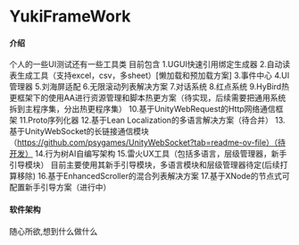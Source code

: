 # YukiFrameWork

#### 介绍
个人的一些UI测试还有一些工具类
目前包含
1.UGUI快速引用绑定生成器
2.自动读表生成工具（支持excel，csv，多sheet）[懒加载和预加载方案]
3.事件中心
4.UI管理器
5.刘海屏适配
6.无限滚动列表解决方案
7.对话系统
8.红点系统
9.HyBird热更框架下的使用AA进行资源管理和脚本热更方案（待实现，后续需要把通用系统拆到主程序集，分出热更程序集）
10.基于UnityWebRequest的Http网络通信框架
11.Proto序列化器
12.基于Lean Localization的多语言解决方案（待合并）
13.基于UnityWebSocket的长链接通信模块（https://github.com/psygames/UnityWebSocket?tab=readme-ov-file）（待开发）
14.行为树AI自编写架构
15.雷火UX工具（包括多语言，层级管理器，新手引导模块） 目前主要使用其新手引导模块，多语言模块和层级管理器待定(后续打算移除)
16.基于EnhancedScroller的混合列表解决方案
17.基于XNode的节点式可配置新手引导方案（进行中）

#### 软件架构
随心所欲,想到什么做什么
